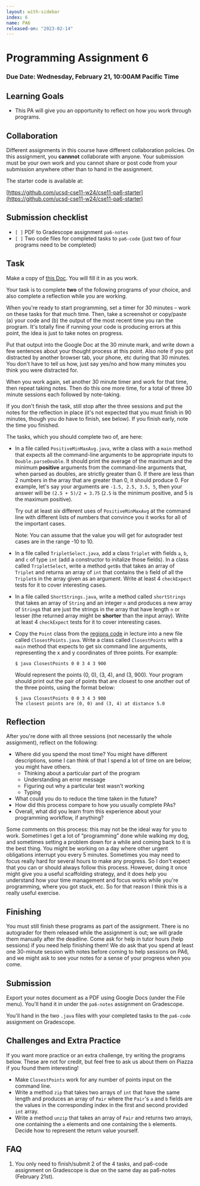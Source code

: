```yaml
---
layout: with-sidebar
index: 6
name: PA6
released-on: "2023-02-14"
---
```


# Programming Assignment 6

### Due Date: Wednesday, February 21, 10:00AM Pacific Time

## Learning Goals 
- This PA will give you an opportunity to reflect on how you work through
programs.

## Collaboration
Different assignments in this course have different collaboration policies.
On this assignment, you **cannnot** collaborate with anyone. Your submission
must be your own work and you cannot share or post code from your submission
anywhere other than to hand in the assignment.

The starter code is available at:

[https://github.com/ucsd-cse11-w24/cse11-pa6-starter](https://github.com/ucsd-cse11-w24/cse11-pa6-starter)

## Submission checklist
  - `[ ]` PDF to Gradescope assignment `pa6-notes`
  - `[ ]` Two code files for completed tasks to `pa6-code` (just two of four programs need to be completed)

## Task

Make a copy of [this Doc](https://github.com/ucsd-cse11-w23/cse11-pa6-starter/blob/main/PA6%20Template.docx).
You will fill it in as you work.

Your task is to complete **two** of the following programs of your choice,
and also complete a reflection while you are working.

When you're ready to start programming, set a timer for 30 minutes – work on
these tasks for that much time. Then, take a screenshot or copy/paste (a)
your code and (b) the output of the most recent time you ran the program.
It's totally fine if running your code is producing errors at this point, the
idea is just to take notes on progress.

Put that output into the Google Doc at the 30 minute mark, and write down a
few sentences about your thought process at this point. Also note if you got
distracted by another browser tab, your phone, etc during that 30 minutes.
You don't have to tell us how, just say yes/no and how many minutes you think
you were distracted for.

When you work again, set another 30 minute timer and work for that time, then
repeat taking notes. Then do this one more time, for a total of three 30 minute
sessions each followed by note-taking.

If you don't finish the task, still stop after the three sessions and put the
notes for the reflection in place (it's not expected that you must finish in
90 minutes, though you do have to finish, see below). If you finish early,
note the time you finished.

The tasks, which you should complete two of, are here:

- In a file called `PositiveMinMaxAvg.java`, write a class with a `main`
method that expects all the command-line arguments to be appropriate inputs
to `Double.parseDouble`. It should print the average of the maximum and the minimum **positive** arguments from the
command-line arguments that, when parsed as doubles, are strictly greater
than 0. If there are less than 2 numbers in the array that are greater than 0, it
should produce 0. For example, let's say your arguments are `-1.5, 2.5, 3.5, 5`,
then your answer will be `(2.5 + 5)/2 = 3.75` (`2.5` is the minimum positive, and 5 is the maximum positive).

  Try out at least _six_ different uses of `PositiveMinMaxAvg` at the command
  line with different lists of numbers that convince you it works for all of
  the important cases.

  Note: You can assume that the value you will get for autograder test cases are in the range -10 to 10. 

- In a file called `TripletSelect.java`, add a class `Triplet` with fields `a`,
`b`, and `c` of type `int` (add a constructor to initalize those fields). In a class
called `TripletSelect`, write a method `getBs` that takes an array of `Triplet` and
returns an array of `int` that contains the `b` field of all the `Triplet`s in
the array given as an argument. Write at least 4 `checkExpect` tests for it
to cover interesting cases.

- In a file called `ShortStrings.java`, write a method called `shortStrings`
that takes an array of `String` and an integer `n` and produces a new array
of `String`s that are just the strings in the array that have length `n` or
lesser (the returned array might be **shorter** than the input array). Write
at least 4 `checkExpect` tests for it to cover interesting cases.

- Copy the `Point` class from the [regions
code](https://github.com/ucsd-cse11-w23/cse11-pa6-starter/blob/main/ExamplesRegion.java) in lecture into
a new file called `ClosestPoints.java`. Write a class called `ClosestPoints`
with a `main` method that expects to get six command line arguments,
representing the x and y coordinates of three points. For example:

    ```
    $ java ClosestPoints 0 0 3 4 3 900
    ```

    Would represent the points (0, 0), (3, 4), and (3, 900). Your program
    should print out the pair of points that are closest to one another out
    of the three points, using the format below:

    ```
    $ java ClosestPoints 0 0 3 4 3 900
    The closest points are (0, 0) and (3, 4) at distance 5.0
    ```

## Reflection

After you're done with all three sessions (not necessarily the whole
assignment), reflect on the following:

- Where did you spend the most time? You might have different descriptions,
some I can think of that I spend a lot of time on are below; you might have
others.
  - Thinking about a particular part of the program
  - Understanding an error message
  - Figuring out why a particular test wasn't working
  - Typing
- What could you do to reduce the time taken in the future?
- How did this process compare to how you usually complete PAs?
- Overall, what did you learn from this experience about your programming
workflow, if anything?

Some comments on this process: this may not be the ideal way for you to work.
Sometimes I get a lot of “programming” done while walking my dog, and
sometimes setting a problem down for a while and coming back to it is the
best thing. You might be working on a day where other urgent obligations
interrupt you every 5 minutes. Sometimes you may need to focus really hard
for several hours to make any progress. So I don't expect that you can or
should always follow this process. However, doing it once might give you a
useful scaffolding strategy, and it does help you understand how your time
management and focus works while you're programming, where you got stuck,
etc. So for that reason I think this is a really useful exercise.

## Finishing

You must still finish these programs as part of the assignment. There is no
autograder for them released while the assignment is out; we will grade them
manually after the deadline. Come ask for help in tutor hours (help sessions) 
if you need help finishing them! We do ask that you spend at least one 
30-minute session with notes before coming to help sessions on PA6, and we 
might ask to see your notes for a sense of your progress when you come.

## Submission

Export your notes document as a PDF using Google Docs (under the File menu).
You'll hand it in under the `pa6-notes` assignment on Gradescope.

You'll hand in the two `.java` files with your completed tasks to the
`pa6-code` assignment on Gradescope.

## Challenges and Extra Practice

If you want more practice or an extra challenge, try writing the programs
below. These are not for credit, but feel free to ask us about them on
Piazza if you found them interesting!

- Make `ClosestPoints` work for any number of points input on the command
line.
- Write a method `zip` that takes two arrays of `int` that have the same
length and produces an array of `Pair` where the `Pair`'s `a` and `b` fields
are the values in the corresponding index in the first and second provided
`int` array.
- Write a method `unzip` that takes an array of `Pair` and returns two
arrays, one containing the `a` elements and one containing the `b` elements.
Decide how to represent the return value yourself.

## FAQ
1. You only need to finish/submit 2 of the 4 tasks, and pa6-code assignment on Gradescope is due on the same day as pa6-notes (February 21st).


